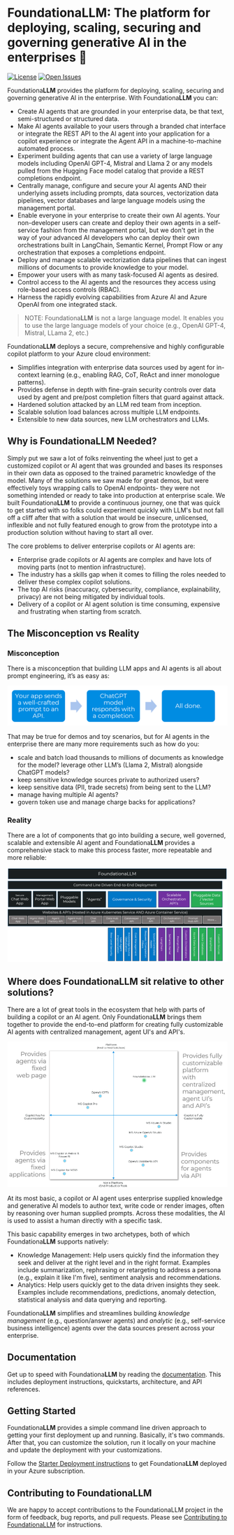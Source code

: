 # Foundationa**LLM**: The platform for deploying, scaling, securing and governing generative AI in the enterprises 🚀

[![License](https://img.shields.io/badge/license-evaluation%20and%20demo-green)](https://www.foundationallm.ai/license)
[![Open Issues](https://img.shields.io/github/issues-raw/solliancenet/foundationallm)](https://github.com/solliancenet/foundationallm/issues)

Foundationa**LLM** provides the platform for deploying, scaling, securing and governing generative AI in the enterprise. With Foundationa**LLM** you can:
- Create AI agents that are grounded in your enterprise data, be that text, semi-structured or structured data. 
- Make AI agents available to your users through a branded chat interface or integrate the REST API to the AI agent into your application for a copilot experience or integrate the Agent API in a machine-to-machine automated process.
- Experiment building agents that can use a variety of large language models including OpenAI GPT-4, Mistral and Llama 2 or any models pulled from the Hugging Face model catalog that provide a REST completions endpoint.
- Centrally manage, configure and secure your AI agents AND their underlying assets including prompts, data sources, vectorization data pipelines, vector databases and large language models using the management portal.
- Enable everyone in your enterprise to create their own AI agents. Your non-developer users can create and deploy their own agents in a self-service fashion from the management portal, but we don't get in the way of your advanced AI developers who can deploy their own orchestrations built in LangChain, Semantic Kernel, Prompt Flow or any orchestration that exposes a completions endpoint.
- Deploy and manage scalable vectorization data pipelines that can ingest millions of documents to provide knowledge to your model.
- Empower your users with as many task-focused AI agents as desired. 
- Control access to the AI agents and the resources they access using role-based access controls (RBAC).
- Harness the rapidly evolving capabilities from Azure AI and Azure OpenAI from one integrated stack. 

> NOTE: Foundationa**LLM** is not a large language model. It enables you to use the large language models of your choice (e.g., OpenAI GPT-4, Mistral, LLama 2, etc.) 

Foundationa**LLM** deploys a secure, comprehensive and highly configurable copilot platform to your Azure cloud environment:

- Simplifies integration with enterprise data sources used by agent for in-context learning (e.g., enabling RAG, CoT, ReAct and inner monologue patterns).
- Provides defense in depth with fine-grain security controls over data used by agent and pre/post completion filters that guard against attack.
- Hardened solution attacked by an LLM red team from inception.
- Scalable solution load balances across multiple LLM endpoints.
- Extensible to new data sources, new LLM orchestrators and LLMs.

## Why is Foundationa**LLM** Needed?

Simply put we saw a lot of folks reinventing the wheel just to get a customized copilot or AI agent that was grounded and bases its responses in their own data as opposed to the trained parametric knowledge of the model. Many of the solutions we saw made for great demos, but were effectively toys wrapping calls to OpenAI endpoints- they were not something intended or ready to take into production at enterprise scale. We built Foundationa**LLM** to provide a continuous journey, one that was quick to get started with so folks could experiment quickly with LLM's but not fall off a cliff after that with a solution that would be insecure, unlicensed, inflexible and not fully featured enough to grow from the prototype into a production solution without having to start all over.  

The core problems to deliver enterprise copilots or AI agents are:

- Enterprise grade copilots or AI agents are complex and have lots of moving parts (not to mention infrastructure).
- The industry has a skills gap when it comes to filling the roles needed to deliver these complex copilot solutions.
- The top AI risks (inaccuracy, cybersecurity, compliance, explainability, privacy) are not being mitigated by individual tools.
- Delivery of a copilot or AI agent solution is time consuming, expensive and frustrating when starting from scratch.


## The Misconception vs Reality
### Misconception
There is a misconception that building LLM apps and AI agents is all about prompt engineering, it’s as easy as:

![LLM and ChatGPT Misconception](./docs/media/FLLM-Misconception.png)

That may be true for demos and toy scenarios, but for AI agents in the enterprise there are many more requirements such as how do you:
 - scale and batch load thousands to millions of documents as knowledge for the model?
 leverage other LLM’s (Llama 2, Mistral) alongside ChatGPT models?
 - keep sensitive knowledge sources private to authorized users?
 - keep sensitive data (PII, trade secrets) from being sent to the LLM?
 - manage having multiple AI agents?
 - govern token use and manage charge backs for applications?


### Reality
There are a lot of components that go into building a secure, well governed, scalable and extensible AI agent and Foundationa**LLM** provides a comprehensive stack to make this process faster, more repeatable and more reliable:

![FoundationaLLM stack](./docs/media/foundationallm-stack.png)

## Where does Foundationa**LLM** sit relative to other solutions?
There are a lot of great tools in the ecosystem that help with parts of building a copilot or an AI agent. Only Foundationa**LLM** brings them together to provide the end-to-end platform for creating fully customizable AI agents with centralized management, agent UI's and API's.

![FoundationaLLM Platform versus Tools](./docs/media/foundationallm-quadrants.png)

At its most basic, a copilot or AI agent uses enterprise supplied knowledge and generative AI models to author text, write code or render images, often by reasoning over human supplied prompts. Across these modalities, the AI is used to assist a human directly with a specific task.  

This basic capability emerges in two archetypes, both of which Foundationa**LLM** supports natively: 

- Knowledge Management: Help users quickly find the information they seek and deliver at the right level and in the right format. Examples include summarization, rephrasing or retargeting to address a persona (e.g., explain it like I'm five), sentiment analysis and recommendations.
- Analytics: Help users quickly get to the data driven insights they seek. Examples include recommendations, predictions, anomaly detection, statistical analysis and data querying and reporting.

Foundationa**LLM** simplifies and streamlines building *knowledge management* (e.g., question/answer agents) and *analytic* (e.g., self-service business intelligence) agents over the data sources present across your enterprise. 

## Documentation

Get up to speed with Foundationa**LLM** by reading the [documentation](https://docs.foundationallm.ai). This includes deployment instructions, quickstarts, architecture, and API references.

## Getting Started

Foundationa**LLM** provides a simple command line driven approach to getting your first deployment up and running. Basically, it's two commands. After that, you can customize the solution, run it locally on your machine and update the deployment with your customizations.

Follow the [Starter Deployment instructions](./docs/deployment/deployment-starter.md) to get Foundationa**LLM** deployed in your Azure subscription.

## Contributing to Foundationa**LLM**

We are happy to accept contributions to the FoundationaLLM project in the form of feedback, bug reports, and pull requests. Please see [Contributing to FoundationaLLM](./CONTRIBUTING.md) for instructions.
